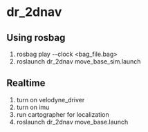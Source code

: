 # dr_2dnav
## Using rosbag
1. rosbag play --clock <bag_file.bag> 
2. roslaunch dr_2dnav move_base_sim.launch
## Realtime
1. turn on velodyne_driver
2. turn on imu
3. run cartographer for localization
4. roslaunch dr_2dnav move_base.launch
